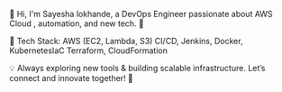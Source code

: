 👋 Hi, I'm Sayesha lokhande, a DevOps Engineer passionate about AWS Cloud , automation, and new tech. 🚀

🔧 Tech Stack: AWS (EC2, Lambda, S3) CI/CD, Jenkins, Docker, KubernetesIaC Terraform, CloudFormation

💡 Always exploring new tools & building scalable infrastructure. Let’s connect and innovate together! 🚀
